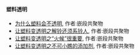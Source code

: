 #### 塑料透明
- [为什么塑料会不透明](http://www.scipark.net/archives/21537), 作者:嵌段共聚物
- [让塑料变透明之解铃还须系铃人](http://www.scipark.net/archives/22053), 作者:嵌段共聚物
- [让塑料变透明之“火候”很重要](http://www.scipark.net/archives/23201), 作者:嵌段共聚物
- [让塑料变透明之不可小瞧的添加剂](http://www.scipark.net/archives/23601), 作者:嵌段共聚物

